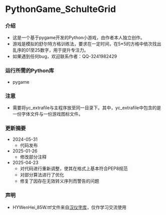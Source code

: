 # PythonGame_SchulteGrid
### 介绍
- 这是一个基于pygame开发的Python小游戏，由作者本人独立创作。
- 游戏是模拟的舒尔特方格训练法，要求在一定时间，在5*5的方格中依次找出乱序的01至25数字，用于提升专注力。
- 如果遇到任何bug，欢迎联系作者：QQ-3241982429

### 运行所需的Python库
- pygame

### 注意
- 需要将yc_extrafile与主程序放至同一目录下。其中，yc_extrafile中包含的是一份字体文件与一份游戏图标文件。

### 更新摘要
- 2024-05-31
  - 代码发布
- 2025-01-26
  - 修改部分注释
- 2025-04-23
  - 对代码进行重新调整，使其在格式上基本符合PEP8规范
  - 对部分算法进行了优化
  - 修复了因存在无效转义序列而警告的问题

### 声明
- HYWenHei_85W.ttf文件来自[汉仪字库](https://www.hanyi.com.cn/productdetail.php?id=992&type=0)，仅作学习交流使用
